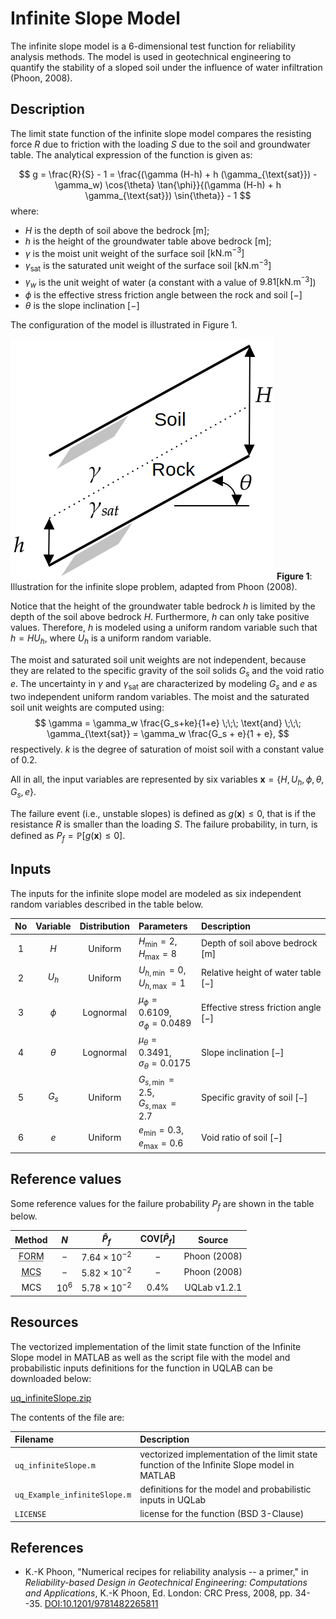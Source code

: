 # Infinite Slope Model

[//]: # "Benchmark type: test-function"
[//]: # "Application fields: reliability"
[//]: # "Dimension: 6-dimension"

The infinite slope model is a 6-dimensional test function for reliability analysis methods. The model is used in geotechnical engineering to quantify the stability of a sloped soil under the influence of water infiltration (Phoon, 2008).

## Description

The limit state function of the infinite slope model compares the resisting force $R$ due to friction with the loading $S$ due to the soil and groundwater table.
The analytical expression of the function is given as:

$$
g = \frac{R}{S} - 1 = \frac{(\gamma (H-h) + h (\gamma_{\text{sat}}) - \gamma_w) \cos{\theta} \tan{\phi}}{(\gamma (H-h) + h \gamma_{\text{sat}}) \sin{\theta}} - 1
$$
where:

* $H$ is the depth of soil above the bedrock $[\text{m}]$;
* $h$ is the height of the groundwater table above bedrock $[\text{m}]$;
* $\gamma$ is the moist unit weight of the surface soil $[\text{kN.m}^{-3}]$
* $\gamma_{\text{sat}}$ is the saturated unit weight of the surface soil $[\text{kN.m}^{-3}]$
* $\gamma_w$ is the unit weight of water (a constant with a value of $9.81 [\text{kN.m}^{^-3}]$)
* $\phi$ is the effective stress friction angle between the rock and soil $[-]$
* $\theta$ is the slope inclination $[-]$

The configuration of the model is illustrated in Figure 1.

![infiniteSlope](infiniteSlope.png)
**Figure 1**: Illustration for the infinite slope problem, adapted from Phoon (2008).

Notice that the height of the groundwater table bedrock $h$ is limited by the depth of the soil above bedrock $H$. Furthermore, $h$ can only take positive values. Therefore, $h$ is modeled using a uniform random variable such that $h = H U_h$, where $U_h$ is a uniform random variable.

The moist and saturated soil unit weights are not independent, because they are related to the specific gravity of the soil solids $G_s$ and the void ratio $e$. The uncertainty in $\gamma$ and $\gamma_{\text{sat}}$ are characterized by modeling $G_s$ and $e$ as two independent uniform random variables. The moist and the saturated soil unit weights are computed using:
$$
\gamma = \gamma_w \frac{G_s+ke}{1+e} \;\;\; \text{and} \;\;\; \gamma_{\text{sat}} = \gamma_w \frac{G_s + e}{1 + e},
$$
respectively. $k$ is the degree of saturation of moist soil with a constant value of $0.2$.

All in all, the input variables are represented by six variables $\mathbf{x} = \{H, U_h, \phi, \theta, G_s, e\}$.

The failure event (i.e., unstable slopes) is defined as $g(\mathbf{x}) \leq 0$, that is if the resistance $R$ is smaller than the loading $S$. The failure probability, in turn, is defined as $P_f = \mathbb{P}[g(\mathbf{x}) \leq 0]$.

## Inputs

The inputs for the infinite slope model are modeled as six independent random variables described in the table below.

| No  | Variable | Distribution | Parameters | Description |
| :-: | :------: | :----------: | :--------- | :---------- |
| 1   | $H$      | Uniform   | $H_{\min} = 2,$<br/>$H_{\max} = 8$ | Depth of soil above bedrock $[\text{m}]$ |
| 2   | $U_h$    | Uniform   | $U_{h,\min} = 0,$ <br/>$U_{h,\max} = 1$   | Relative height of water table $[-]$ |
| 3   | $\phi$   | Lognormal | $\mu_{\phi} = 0.6109,$<br/>$\sigma_{\phi} = 0.0489$ | Effective stress friction angle $[-]$ |
| 4   | $\theta$ | Lognormal | $\mu_{\theta} = 0.3491,$<br/>$\sigma_{\theta} = 0.0175$      | Slope inclination $[-]$ |
| 5   | $G_s$    | Uniform   | $G_{s,\min} = 2.5,$<br/>$G_{s,\max} = 2.7$      | Specific gravity of soil $[-]$   |
| 6   | $e$      | Uniform   | $e_{\min} = 0.3,$<br/>$e_{\max} = 0.6$  | Void ratio of soil $[-]$ |

## Reference values

Some reference values for the failure probability $P_f$ are shown in the table below.

|Method|$N$|$\hat{P}_f$|$\text{COV}[\hat{P}_f]$|Source|
|:----:|:-:|:---------:|:---------------------:|:----:|
| <abbr title="First-order reliability method">FORM</abbr> | $-$ | $7.64 \times 10^{-2}$ | $-$ | Phoon (2008) |
| <abbr title="Monte Carlo simulation">MCS</abbr>          | $-$ | $5.82 \times 10^{-2}$ | $-$ | Phoon (2008) |
| MCS          | $10^6$ | $5.78 \times 10^{-2}$ | $0.4\%$ | UQLab v1.2.1 |

## Resources

The vectorized implementation of the limit state function of the Infinite Slope model in MATLAB as well as the script file with the model and probabilistic inputs definitions for the function in UQLAB can be downloaded below:

<a class="attachment" href="uq_infiniteSlope.zip">uq_infiniteSlope.zip</a>

The contents of the file are:

|Filename|Description|
|:-------|:----------|
| `uq_infiniteSlope.m` | vectorized implementation of the limit state function of the Infinite Slope model in MATLAB |
| `uq_Example_infiniteSlope.m` | definitions for the model and probabilistic inputs in UQLab |
| `LICENSE` | license for the function (BSD 3-Clause) |

## References

* K.-K Phoon, "Numerical recipes for reliability analysis -- a primer," in _Reliability-based Design in Geotechnical Engineering: Computations and Applications_, K.-K Phoon, Ed. London: CRC Press, 2008, pp. 34--35. [DOI:10.1201/9781482265811](https://doi.org/10.1201/9781482265811)
